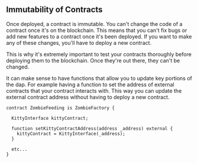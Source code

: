 ## Immutability of Contracts

Once deployed, a contract is immutable. You can't change the code of a contract once it's on the blockchain. This means that you can't fix bugs or add new features to a contract once it's been deployed. If you want to make any of these changes, you'll have to deploy a new contract.

This is why it's extremely important to test your contracts thoroughly before deploying them to the blockchain. Once they're out there, they can't be changed.

It can make sense to have functions that allow you to update key portions of the dap. For example having a function to set the address of external contracts that your contract interacts with. This way you can update the external contract address without having to deploy a new contract.

```solidity
contract ZombieFeeding is ZombieFactory {

  KittyInterface kittyContract;

  function setKittyContractAddress(address _address) external {
    kittyContract = KittyInterface(_address);
  }

  etc...
}
```

